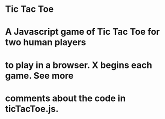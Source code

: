 # Tic Tac Toe

# A Javascript game of Tic Tac Toe for two human players
# to play in a browser. X begins each game. See more
# comments about the code in ticTacToe.js.
